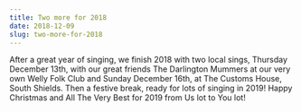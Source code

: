 ```yaml
---
title: Two more for 2018
date: 2018-12-09
slug: two-more-for-2018
---
```

After a great year of singing, we finish 2018 with two local sings, Thursday December 13th, with our great friends The Darlington Mummers at our very own Welly Folk Club and Sunday December 16th, at The Customs House, South Shields. Then a festive break, ready for lots of singing in 2019! Happy Christmas and All The Very Best for 2019 from Us lot to You lot!